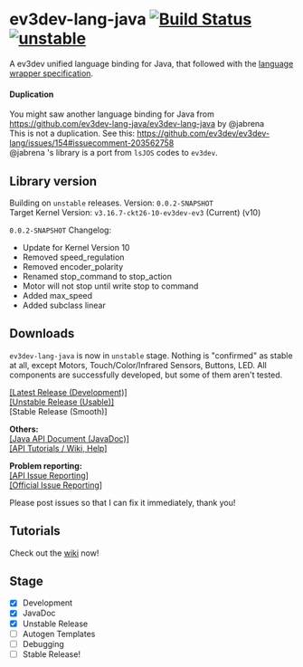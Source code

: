 # ev3dev-lang-java [![Build Status](https://travis-ci.org/mob41/ev3dev-lang-java.svg?branch=master)](https://travis-ci.org/mob41/ev3dev-lang-java) [![unstable](http://badges.github.io/stability-badges/dist/unstable.svg)](https://github.com/mob41/ev3dev-lang-java/releases/tag/unstable-0.0.1-SNAPSHOT-B98)
A ev3dev unified language binding for Java, that followed with the [language wrapper specification](http://ev3dev-lang.readthedocs.org/en/latest/spec.html).

#### Duplication
You might saw another language binding for Java from https://github.com/ev3dev-lang-java/ev3dev-lang-java by @jabrena<br>
This is not a duplication. See this: https://github.com/ev3dev/ev3dev-lang/issues/154#issuecomment-203562758<br>
@jabrena 's library is a port from ```lsJOS``` codes to ```ev3dev```.

## Library version
Building on ```unstable``` releases. Version: ```0.0.2-SNAPSHOT```<br>
Target Kernel Version: ```v3.16.7-ckt26-10-ev3dev-ev3``` (Current) (v10)

```0.0.2-SNAPSHOT``` Changelog:
- Update for Kernel Version 10
- Removed speed_regulation
- Removed encoder_polarity
- Renamed stop_command to stop_action
- Motor will not stop until write stop to command
- Added max_speed
- Added subclass linear

## Downloads 
```ev3dev-lang-java``` is now in ```unstable``` stage. Nothing is "confirmed" as stable at all, except Motors, Touch/Color/Infrared Sensors, Buttons, LED. All components are successfully developed, but some of them aren't tested.

[[Latest Release (Development)]](https://github.com/mob41/ev3dev-lang-java/releases/latest)<br>
[[Unstable Release (Usable)]](https://github.com/mob41/ev3dev-lang-java/releases/tag/unstable-0.0.1-SNAPSHOT-B98)<br>
[Stable Release (Smooth)]<br>

<b>Others:</b><br>
[[Java API Document (JavaDoc)]](https://mob41.github.io/ev3dev-lang-java/javadoc)<br>
[[API Tutorials / Wiki, Help]](https://github.com/mob41/ev3dev-lang-java/wiki)<br>

<b>Problem reporting:</b><br>
[[API Issue Reporting]](https://github.com/mob41/ev3dev-lang-java/issues)<br>
[[Official Issue Reporting]](https://github.com/ev3dev/ev3dev-lang/issues)<br>

Please post issues so that I can fix it immediately, thank you!

## Tutorials
Check out the [wiki](https://github.com/mob41/ev3dev-lang-java/wiki) now!

## Stage
- [x] Development
- [x] JavaDoc
- [x] Unstable Release
- [ ] Autogen Templates
- [ ] Debugging
- [ ] Stable Release!
